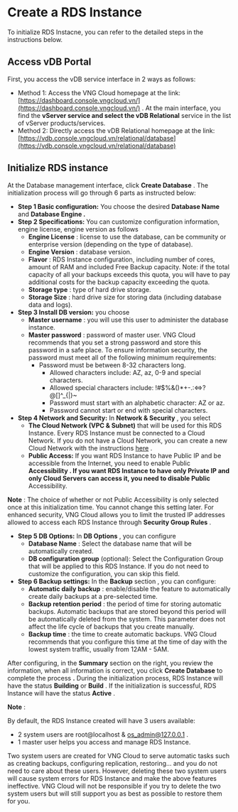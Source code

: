 # Create a RDS Instance

To initialize RDS Instacne, you can refer to the detailed steps in the instructions below.

## Access vDB Portal <a href="#truy-cap-vdb-portal" id="truy-cap-vdb-portal"></a>

First, you access the vDB service interface in 2 ways as follows:

* Method 1: Access the VNG Cloud homepage at the link: [https://dashboard.console.vngcloud.vn/](https://dashboard.console.vngcloud.vn/) . At the main interface, you find the **vServer service and select the vDB Relational** service in the list of vServer products/services.
* Method 2: Directly access the vDB Relational homepage at the link: [https://vdb.console.vngcloud.vn/relational/database](https://vdb.console.vngcloud.vn/relational/database)

## Initialize RDS instance <a href="#khoi-tao-rds-instance" id="khoi-tao-rds-instance"></a>

At the Database management interface, click **Create Database** . The initialization process will go through 6 parts as instructed below:

* **Step 1 Basic configuration:** You choose the desired **Database Name** and **Database Engine .**
* **Step 2 Specifications:** You can customize configuration information, engine license, engine version as follows
  * **Engine License** : license to use the database, can be community or enterprise version (depending on the type of database).
  * **Engine Version** : database version.
  * **Flavor** : RDS Instance configuration, including number of cores, amount of RAM and included Free Backup capacity. Note: if the total capacity of all your backups exceeds this quota, you will have to pay additional costs for the backup capacity exceeding the quota.
  * **Storage type** : type of hard drive storage.
  * **Storage Size** : hard drive size for storing data (including database data and logs).
* **Step 3 Install DB version:** you choose
  * **Master username** : you will use this user to administer the database instance.
  * **Master password** : password of master user. VNG Cloud recommends that you set a strong password and store this password in a safe place. To ensure information security, the password must meet all of the following minimum requirements:
    * Password must be between 8-32 characters long.
      * Allowed characters include: AZ, az, 0-9 and special characters.
      * Allowed special characters include: !#$%&()\*+-.:<=>?@\[]^\_{|}\~
      * Password must start with an alphabetic character: AZ or az.
      * Password cannot start or end with special characters.
* **Step 4 Network and Security:** In **Network & Security** , you select
  * **The Cloud Network (VPC & Subnet)** that will be used for this RDS Instance. Every RDS Instance must be connected to a Cloud Network. If you do not have a Cloud Network, you can create a new Cloud Network with the instructions [here](https://docs-vngcloud-vn.translate.goog/vng-cloud-document/vn/vserver/compute-hcm03-1a/network/virtual-private-cloud-vpc) .
  * **Public Access:** If you want RDS Instance to have Public IP and be accessible from the Internet, you need to enable Public **Accessibility . If you want RDS Instance to have only Private IP and only Cloud Servers can access it, you need to disable Public** Accessibility.

**Note** : The choice of whether or not Public Accessibility is only selected once at this initialization time. You cannot change this setting later. For enhanced security, VNG Cloud allows you to limit the trusted IP addresses allowed to access each RDS Instance through **Security Group Rules** .

* **Step 5 DB Options:** In **DB Options** , you can configure
  * **Database Name** : Select the database name that will be automatically created.
  * **DB configuration group** (optional): Select the Configuration Group that will be applied to this RDS Instance. If you do not need to customize the configuration, you can skip this field.
* **Step 6 Backup settings:** In the **Backup** section , you can configure:
  * **Automatic daily backup** : enable/disable the feature to automatically create daily backups at a pre-selected time.
  * **Backup retention period** : the period of time for storing automatic backups. Automatic backups that are stored beyond this period will be automatically deleted from the system. This parameter does not affect the life cycle of backups that you create manually.
  * **Backup time** : the time to create automatic backups. VNG Cloud recommends that you configure this time at the time of day with the lowest system traffic, usually from 12AM - 5AM.

After configuring, in the **Summary** section on the right, you review the information, when all information is correct, you click **Create Database** to complete the process **.** During the initialization process, RDS Instance will have the status **Building** or **Build** . If the initialization is successful, RDS Instance will have the status **Active** .

**Note** :

By default, the RDS Instance created will have 3 users available:

* 2 system users are root@localhost & [os\_admin@127.0.0.1](mailto:os_admin@127.0.0.1) .
* 1 master user helps you access and manage RDS Instance.

Two system users are created for VNG Cloud to serve automatic tasks such as creating backups, configuring replication, restoring... and you do not need to care about these users. However, deleting these two system users will cause system errors for RDS Instance and make the above features ineffective. VNG Cloud will not be responsible if you try to delete the two system users but will still support you as best as possible to restore them for you.
